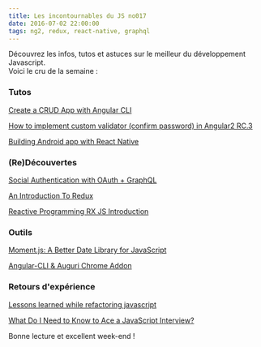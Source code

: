 ```yaml
---
title: Les incontournables du JS no017
date: 2016-07-02 22:00:00
tags: ng2, redux, react-native, graphql
---
```



Découvrez les infos, tutos et astuces sur le meilleur du développement Javascript.  
Voici le cru de la semaine :  


### Tutos

[Create a CRUD App with Angular CLI](https://www.sitepoint.com/angular-2-tutorial/)  

[How to implement custom validator (confirm password) in Angular2 RC.3](https://medium.com/@jecelynyeen/how-to-implement-custom-validator-confirm-password-in-angular2-rc-3-622288ba809d)  

[Building Android app with React Native](https://codebrahma.com/awesome-react-native-building-android-app-javascript/)

### (Re)Découvertes

[Social Authentication with OAuth + GraphQL](https://medium.com/@jecelynyeen/how-to-implement-custom-validator-confirm-password-in-angular2-rc-3-622288ba809d)  

[An Introduction To Redux](https://www.smashingmagazine.com/2016/06/an-introduction-to-redux/)  

[Reactive Programming RX JS Introduction](https://medium.com/@tkssharma/reactive-programming-rx-js-introduction-32bf963eee1b)  

### Outils  

[Moment.js: A Better Date Library for JavaScript](http://stackabuse.com/moment-js-a-better-date-library-for-javascript/)  

[Angular-CLI & Auguri Chrome Addon](https://medium.com/@tkssharma/angular-cli-auguri-chrome-addon-81d33f779ab)  

### Retours d'expérience

[Lessons learned while refactoring javascript](https://medium.com/@lpaulger/lessons-learned-while-refactoring-javascript-9d3679b9d5df)  

[What Do I Need to Know to Ace a JavaScript Interview?](https://github.com/adam-s/js-interview-review)  


Bonne lecture et excellent week-end !
